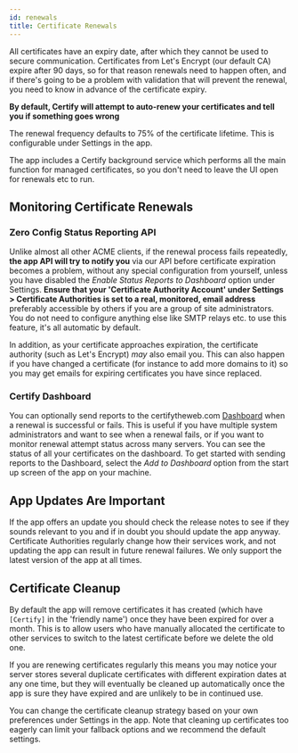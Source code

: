 ```yaml
---
id: renewals
title: Certificate Renewals
---
```


All certificates have an expiry date, after which they cannot be used to secure communication. Certificates from Let's Encrypt (our default CA) expire after 90 days, so for that reason renewals need to happen often, and if there's going to be a problem with validation that will prevent the renewal, you need to know in advance of the certificate expiry.

**By default, Certify will attempt to auto-renew your certificates and tell you if something goes wrong**

The renewal frequency defaults to 75% of the certificate lifetime. This is configurable under Settings in the app.

The app includes a Certify background service which performs all the main function for managed certificates, so you don't need to leave the UI open for renewals etc to run. 

## Monitoring Certificate Renewals

### Zero Config Status Reporting API
Unlike almost all other ACME clients, if the renewal process fails repeatedly, **the app  API will try to notify you** via our API before certificate expiration becomes a problem, without any special configuration from yourself, unless you have disabled the *Enable Status Reports to Dashboard* option under Settings. **Ensure that your 'Certificate Authority Account' under Settings > Certificate Authorities is set to a real, monitored, email address** preferably accessible by others if you are a group of site administrators. You do not need to configure anything else like SMTP relays etc. to use this feature, it's all automatic by default.

In addition, as your certificate approaches expiration, the certificate authority (such as Let's Encrypt) *may* also email you. This can also happen if you have changed a certificate (for instance to add more domains to it) so you may get emails for expiring certificates you have since replaced.

### Certify Dashboard
You can optionally send reports to the certifytheweb.com [Dashboard](dashboard/index.md) when a renewal is successful or fails. This is useful if you have multiple system administrators and want to see when a renewal fails, or if you want to monitor renewal attempt status across many servers. You can see the status of all your certificates on the dashboard. To get started with sending reports to the Dashboard, select the *Add to Dashboard* option from the start up screen of the app on your machine.

## App Updates Are Important

If the app offers an update you should check the release notes to see if they sounds relevant to you and if in doubt you should update the app anyway. Certificate Authorities regularly change how their services work, and not updating the app can result in future renewal failures. We only support the latest version of the app at all times.

## Certificate Cleanup

By default the app will remove certificates it has created (which have `[Certify]` in the 'friendly name') once they have been expired for over a month. This is to allow users who have manually allocated the certificate to other services to switch to the latest certificate before we delete the old one.

If you are renewing certificates regularly this means you may notice your server stores several duplicate certificates with different expiration dates at any one time, but they will eventually be cleaned up automatically once the app is sure they have expired and are unlikely to be in continued use.

You can change the certificate cleanup strategy based on your own preferences under Settings in the app. Note that cleaning up certificates too eagerly can limit your fallback options and we recommend the default settings.
